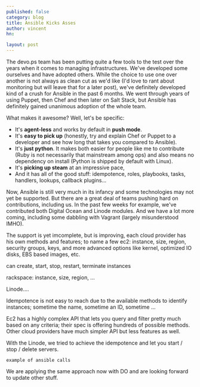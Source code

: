 ```yaml
---
published: false
category: blog
title: Ansible Kicks Asses
author: vincent
hn: 

layout: post
---
```


The devo.ps team has been putting quite a few tools to the test over the years when it comes to managing infrastructures. We've developed some ourselves and have adopted others. While the choice to use one over another is not always as clean cut as we'd like (I'd love to rant about monitoring but will leave that for a later post), we've definitely developed kind of a crush for Ansible in the past 6 months. We went through years of using Puppet, then Chef and then later on Salt Stack, but Ansible has definitely gained unanimous adoption of the whole team.

What makes it awesome? Well, let's be specific:

- It's **agent-less** and works by default in **push mode**.
- It's **easy to pick up** (honestly, try and explain Chef or Puppet to a developer and see how long that takes you compared to Ansible).
- It's **just python**. It makes both easier for people like me to contribute (Ruby is not necessarily that mainstream among ops) and also means no dependency on install (Python is shipped by default with Linux).
- It's **picking up steam** at an impressive pace,
- And it has all of the good stuff: idempotence, roles, playbooks, tasks, handlers, lookups, callback plugins...

Now, Ansible is still very much in its infancy and some technologies may not yet be supported. But there are a great deal of  teams pushing hard on contributions, including us. In the past few weeks for example, we've contributed both Digital Ocean and Linode modules. And we have a lot more coming, including some dabbling with Vagrant (largely misunderstood IMHO).

The support is yet imcomplete, but is improving, each cloud provider has his own methods and features; to name a few
ec2: instance, size, region, security groups, keys, and more advanced options like kernel, optimized IO disks, EBS based images, etc.

can create, start, stop, restart, terminate instances

rackspace: instance, size, region, ...

Linode....

Idempotence is not easy to reach due to the available methods to identify instances; sometime the name, sometime an ID, sometime ...

Ec2 has a highly complex API that lets you query and filter pretty much based on any criteria; their spec is offering hundreds of possible methods. Other cloud providers have much simpler API but less features as well.

With the Linode, we tried to achieve the idempotence and let you start / stop / delete servers. 

```
example of ansible calls
```

We are applying the same approach now with DO and are looking forward to update other stuff.
